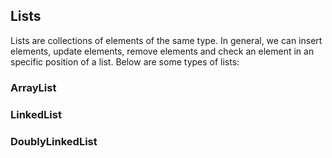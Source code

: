 ## Lists

Lists are collections of elements of the same type. In general, we can insert elements, update elements, remove elements and check an element in an specific position of a list. Below are some types of lists:

### ArrayList


### LinkedList


### DoublyLinkedList
